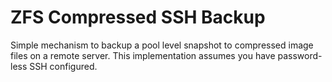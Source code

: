 ZFS Compressed SSH Backup
=========================

Simple mechanism to backup a pool level snapshot to compressed image files on a remote server. This implementation assumes you have password-less SSH configured.

